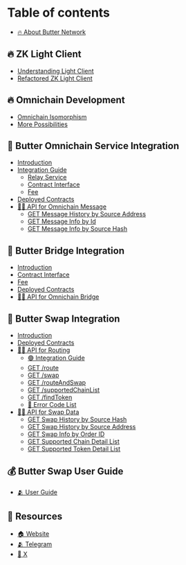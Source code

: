 # Table of contents

* [🔥 About Butter Network](README.md)

## 🔥 ZK Light Client

* [Understanding Light Client](zk-light-client/understanding-light-client.md)
* [Refactored ZK Light Client](zk-light-client/refactored-zk-light-client.md)


## 🔥 Omnichain Development
* [Omnichain Isomorphism](omnichain-development/omnichain-isomorphism.md)
* [More Possibilities](omnichain-development/more-possibilities.md)

## 🌈 Butter Omnichain Service Integration
* [Introduction](omnichain-messaging/butter-omnichain-service.md)
* [Integration Guide]()
  * [Relay Service]() 
  * [Contract Interface]()
  * [Fee]()
* [Deployed Contracts](omnichain-messaging/deployed-omnichain-contracts.md)
* [👨‍💻 API for Omnichain Message](omnichain-messaging/omnichain-api-for-messaging-data/README.md)
  * [GET Message History by Source Address](omnichain-messaging/omnichain-api-for-messaging-data/get-message-history-by-chain-id-and-address.md)
  * [GET Message Info by Id](omnichain-messaging/omnichain-api-for-messaging-data/get-message-info-by-id.md)
  * [GET Message Info by Source Hash](omnichain-messaging/omnichain-api-for-messaging-data/get-message-info-by-source-hash.md)


## 🌈 Butter Bridge Integration
* [Introduction]()
* [Contract Interface]()
* [Fee]()
* [Deployed Contracts](bridge/deployed-bridge-contracts.md)
* [👨‍💻 API for Omnichain Bridge]()


## 🌈 Butter Swap Integration
* [Introduction](butterswap/introduction.md)
* [Deployed Contracts](butterswap/deployed-contracts.md)
* [👩‍💻 API for Routing](butterswap/butter-api-for-routing/README.md)
  * [🟢 Integration Guide](butterswap/butter-api-for-routing/integration-guide.md)
  * [GET /route](butterswap/butter-api-for-routing/get-route.md)
  * [GET /swap](butterswap/butter-api-for-routing/get-swap.md)
  * [GET /routeAndSwap](butterswap/butter-api-for-routing/get-routeandswap.md)
  * [GET /supportedChainList](butterswap/butter-api-for-routing/get-supportedchainlist.md)
  * [GET /findToken](butterswap/butter-api-for-routing/get-findtoken.md)
  * [🔴 Error Code List](butterswap/butter-api-for-routing/error-code-list.md)
* [👨‍💻 API for Swap Data](butterswap/butter-api-for-swap-data/README.md)
  * [GET Swap History by Source Hash](butterswap/butter-api-for-swap-data/get-swap-history-by-source-hash.md)
  * [GET Swap History by Source Address](butterswap/butter-api-for-swap-data/get-swap-history-by-source-address.md)
  * [GET Swap Info by Order ID](butterswap/butter-api-for-swap-data/get-swap-info-by-order-id.md)
  * [GET Supported Chain Detail List](butterswap/butter-api-for-swap-data/get-supported-chain-detail-list.md)
  * [GET Supported Token Detail List](butterswap/butter-api-for-swap-data/get-supported-token-detail-list.md)

## 💰 Butter Swap User Guide
* [🫂 User Guide](butterswap/user-guide.md)

## 📢 Resources

* [🏠 Website](https://www.butternetwork.io/)
* [🫂 Telegram](https://t.me/butternetwork)
* [📄 X](https://twitter.com/ButterNetworkio)
